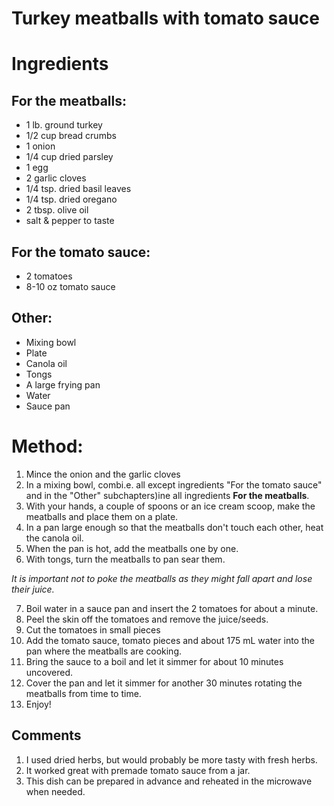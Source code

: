 Turkey meatballs with tomato sauce
===============================
# Ingredients

## For the meatballs:
- 1 lb. ground turkey
- 1/2 cup bread crumbs
- 1 onion
- 1/4 cup dried parsley
- 1 egg
- 2 garlic cloves
- 1/4 tsp. dried basil leaves
- 1/4 tsp. dried oregano
- 2 tbsp. olive oil
- salt & pepper to taste

## For the tomato sauce:
- 2 tomatoes
- 8-10 oz tomato sauce

## Other:
- Mixing bowl
- Plate
- Canola oil
- Tongs
- A large frying pan
- Water
- Sauce pan

# Method:
1. Mince the onion and the garlic cloves
2. In a mixing bowl, combi.e. all except ingredients "For the tomato sauce" and in the "Other" subchapters)ine all ingredients **For the meatballs**.
3. With your hands, a couple of spoons or an ice cream scoop, make the meatballs and place them on a plate.
4. In a pan large enough so that the meatballs don't touch each other, heat the canola oil.
5. When the pan is hot, add the meatballs one by one.
6. With tongs, turn the meatballs to pan sear them.

*It is important not to poke the meatballs as they might fall apart and lose their juice.*

7. Boil water in a sauce pan and insert the 2 tomatoes for about a minute.
8. Peel the skin off the tomatoes and remove the juice/seeds.
9. Cut the tomatoes in small pieces
10. Add the tomato sauce, tomato pieces and about 175 mL water into the pan where the meatballs are cooking.
11. Bring the sauce to a boil and let it simmer for about 10 minutes uncovered.
12. Cover the pan and let it simmer for another 30 minutes rotating the meatballs from time to time.
13. Enjoy!

## Comments
1. I used dried herbs, but would probably be more tasty with fresh herbs.
2. It worked great with premade tomato sauce from a jar.
3. This dish can be prepared in advance and reheated in the microwave when needed.

